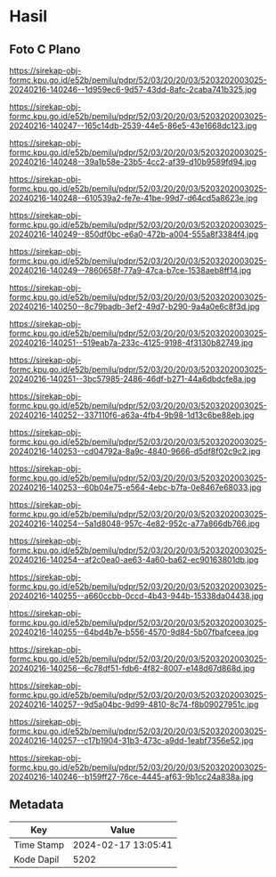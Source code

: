 # Hasil

## Foto C Plano

https://sirekap-obj-formc.kpu.go.id/e52b/pemilu/pdpr/52/03/20/20/03/5203202003025-20240216-140246--1d959ec6-9d57-43dd-8afc-2caba741b325.jpg

https://sirekap-obj-formc.kpu.go.id/e52b/pemilu/pdpr/52/03/20/20/03/5203202003025-20240216-140247--165c14db-2539-44e5-86e5-43e1668dc123.jpg

https://sirekap-obj-formc.kpu.go.id/e52b/pemilu/pdpr/52/03/20/20/03/5203202003025-20240216-140248--39a1b58e-23b5-4cc2-af39-d10b9589fd94.jpg

https://sirekap-obj-formc.kpu.go.id/e52b/pemilu/pdpr/52/03/20/20/03/5203202003025-20240216-140248--610539a2-fe7e-41be-99d7-d64cd5a8623e.jpg

https://sirekap-obj-formc.kpu.go.id/e52b/pemilu/pdpr/52/03/20/20/03/5203202003025-20240216-140249--850df0bc-e6a0-472b-a004-555a8f3384f4.jpg

https://sirekap-obj-formc.kpu.go.id/e52b/pemilu/pdpr/52/03/20/20/03/5203202003025-20240216-140249--7860658f-77a9-47ca-b7ce-1538aeb8ff14.jpg

https://sirekap-obj-formc.kpu.go.id/e52b/pemilu/pdpr/52/03/20/20/03/5203202003025-20240216-140250--8c79badb-3ef2-49d7-b290-9a4a0e6c8f3d.jpg

https://sirekap-obj-formc.kpu.go.id/e52b/pemilu/pdpr/52/03/20/20/03/5203202003025-20240216-140251--519eab7a-233c-4125-9198-4f3130b82749.jpg

https://sirekap-obj-formc.kpu.go.id/e52b/pemilu/pdpr/52/03/20/20/03/5203202003025-20240216-140251--3bc57985-2486-46df-b271-44a6dbdcfe8a.jpg

https://sirekap-obj-formc.kpu.go.id/e52b/pemilu/pdpr/52/03/20/20/03/5203202003025-20240216-140252--337110f6-a63a-4fb4-9b98-1d13c6be88eb.jpg

https://sirekap-obj-formc.kpu.go.id/e52b/pemilu/pdpr/52/03/20/20/03/5203202003025-20240216-140253--cd04792a-8a9c-4840-9666-d5df8f02c9c2.jpg

https://sirekap-obj-formc.kpu.go.id/e52b/pemilu/pdpr/52/03/20/20/03/5203202003025-20240216-140253--60b04e75-e564-4ebc-b7fa-0e8467e68033.jpg

https://sirekap-obj-formc.kpu.go.id/e52b/pemilu/pdpr/52/03/20/20/03/5203202003025-20240216-140254--5a1d8048-957c-4e82-952c-a77a866db766.jpg

https://sirekap-obj-formc.kpu.go.id/e52b/pemilu/pdpr/52/03/20/20/03/5203202003025-20240216-140254--af2c0ea0-ae63-4a60-ba62-ec90163801db.jpg

https://sirekap-obj-formc.kpu.go.id/e52b/pemilu/pdpr/52/03/20/20/03/5203202003025-20240216-140255--a660ccbb-0ccd-4b43-944b-15338da04438.jpg

https://sirekap-obj-formc.kpu.go.id/e52b/pemilu/pdpr/52/03/20/20/03/5203202003025-20240216-140255--64bd4b7e-b556-4570-9d84-5b07fbafceea.jpg

https://sirekap-obj-formc.kpu.go.id/e52b/pemilu/pdpr/52/03/20/20/03/5203202003025-20240216-140256--6c78df51-fdb6-4f82-8007-e148d67d868d.jpg

https://sirekap-obj-formc.kpu.go.id/e52b/pemilu/pdpr/52/03/20/20/03/5203202003025-20240216-140257--9d5a04bc-9d99-4810-8c74-f8b09027951c.jpg

https://sirekap-obj-formc.kpu.go.id/e52b/pemilu/pdpr/52/03/20/20/03/5203202003025-20240216-140257--c17b1904-31b3-473c-a9dd-1eabf7356e52.jpg

https://sirekap-obj-formc.kpu.go.id/e52b/pemilu/pdpr/52/03/20/20/03/5203202003025-20240216-140246--b159ff27-76ce-4445-af63-9b1cc24a838a.jpg


## Metadata

| Key        | Value               |
| ---------- | ------------------- |
| Time Stamp | 2024-02-17 13:05:41 |
| Kode Dapil | 5202                |



